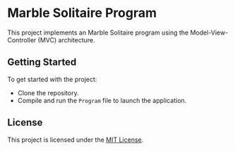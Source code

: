 # Marble Solitaire Program

This project implements an Marble Solitaire program using the Model-View-Controller (MVC) architecture.

## Getting Started

To get started with the project:
- Clone the repository.
- Compile and run the `Program` file to launch the application.

## License

This project is licensed under the [MIT License](LICENSE).
